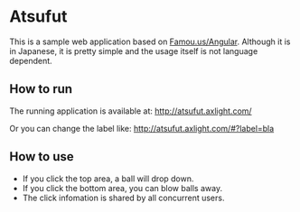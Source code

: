 Atsufut
=======

This is a sample web application based on
[Famou.us/Angular](http://famo.us/integrations/angular/).
Although it is in Japanese,
it is pretty simple and the usage itself is not language dependent.

How to run
----------

The running application is available at:
<http://atsufut.axlight.com/>

Or you can change the label like:
<http://atsufut.axlight.com/#?label=bla>

How to use
----------

- If you click the top area, a ball will drop down.
- If you click the bottom area, you can blow balls away.
- The click infomation is shared by all concurrent users.
